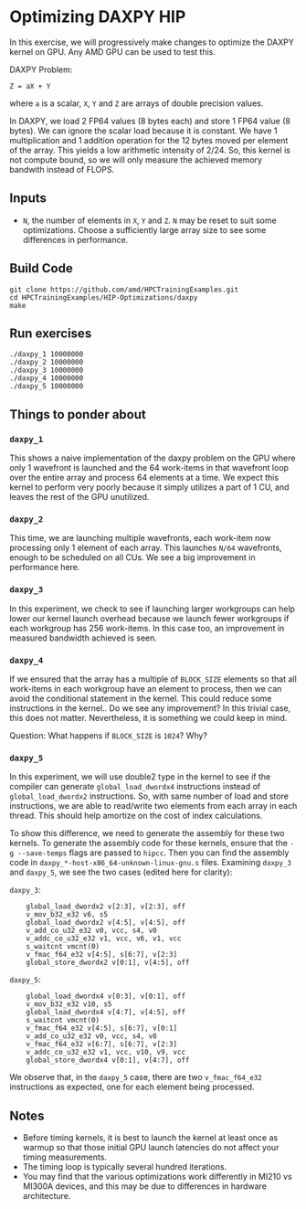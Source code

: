 
# Optimizing DAXPY HIP

In this exercise, we will progressively make changes to optimize the DAXPY kernel on GPU. Any AMD GPU can be used to test this.

DAXPY Problem:
```
Z = aX + Y
```
where `a` is a scalar, `X`, `Y` and `Z` are arrays of double precision values.

In DAXPY, we load 2 FP64 values (8 bytes each) and store 1 FP64 value (8 bytes). We can ignore the scalar load because it is constant. We have 1 multiplication and 1 addition operation for the 12 bytes moved per element of the array. This yields a low arithmetic intensity of 2/24. So, this kernel is not compute bound, so we will only measure the achieved memory bandwith instead of FLOPS.

## Inputs
- `N`, the number of elements in `X`, `Y` and `Z`. `N` may be reset to suit some optimizations.
   Choose a sufficiently large array size to see some differences in performance.

## Build Code
```
git clone https://github.com/amd/HPCTrainingExamples.git
cd HPCTrainingExamples/HIP-Optimizations/daxpy
make
```

## Run exercises
```
./daxpy_1 10000000
./daxpy_2 10000000
./daxpy_3 10000000
./daxpy_4 10000000
./daxpy_5 10000000
```

## Things to ponder about

### `daxpy_1`
This shows a naive implementation of the daxpy problem on the GPU where only 1 wavefront is launched and the 64 work-items in that wavefront loop over the entire array and process 64 elements at a time. We expect this kernel to perform very poorly because it simply utilizes a part of 1 CU, and leaves the rest of the GPU unutilized.

### `daxpy_2`
This time, we are launching multiple wavefronts, each work-item now processing only 1 element of each array. This launches `N/64` wavefronts, enough to be scheduled on all CUs. We see a big improvement in performance here.

### `daxpy_3`
In this experiment, we check to see if launching larger workgroups can help lower our kernel launch overhead because we launch fewer workgroups if each workgroup has 256 work-items. In this case too, an improvement in measured bandwidth achieved is seen.

### `daxpy_4`
If we ensured that the array has a multiple of `BLOCK_SIZE` elements so that all work-items in each workgroup have an element to process, then we can avoid the conditional statement in the kernel. This could reduce some instructions in the kernel.. Do we see any improvement? In this trivial case, this does not matter. Nevertheless, it is something we could keep in mind.

Question: What happens if `BLOCK_SIZE` is `1024`? Why?

### `daxpy_5`
In this experiment, we will use double2 type in the kernel to see if the compiler can generate `global_load_dwordx4` instructions instead of `global_load_dwordx2` instructions. So, with same number of load and store instructions, we are able to read/write two elements from each array in each thread. This should help amortize on the cost of index calculations.

To show this difference, we need to generate the assembly for these two kernels. To generate the assembly code for these kernels, ensure that the `-g --save-temps` flags are passed to `hipcc`. Then you can find the assembly code in `daxpy_*-host-x86_64-unknown-linux-gnu.s` files. Examining `daxpy_3` and `daxpy_5`, we see the two cases (edited here for clarity):

`daxpy_3`:
```
    global_load_dwordx2 v[2:3], v[2:3], off
    v_mov_b32_e32 v6, s5
    global_load_dwordx2 v[4:5], v[4:5], off
    v_add_co_u32_e32 v0, vcc, s4, v0
    v_addc_co_u32_e32 v1, vcc, v6, v1, vcc
    s_waitcnt vmcnt(0)
    v_fmac_f64_e32 v[4:5], s[6:7], v[2:3]
    global_store_dwordx2 v[0:1], v[4:5], off
```

`daxpy_5`:
```
    global_load_dwordx4 v[0:3], v[0:1], off
    v_mov_b32_e32 v10, s5
    global_load_dwordx4 v[4:7], v[4:5], off
    s_waitcnt vmcnt(0)
    v_fmac_f64_e32 v[4:5], s[6:7], v[0:1]
    v_add_co_u32_e32 v0, vcc, s4, v8
    v_fmac_f64_e32 v[6:7], s[6:7], v[2:3]
    v_addc_co_u32_e32 v1, vcc, v10, v9, vcc
    global_store_dwordx4 v[0:1], v[4:7], off
```
We observe that, in the `daxpy_5` case, there are two `v_fmac_f64_e32` instructions as expected, one for each element being processed.

## Notes
- Before timing kernels, it is best to launch the kernel at least once as warmup so that those initial GPU launch latencies do not affect your timing measurements.
- The timing loop is typically several hundred iterations.
- You may find that the various optimizations work differently in MI210 vs MI300A devices, and this may be due to differences in hardware architecture.

